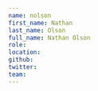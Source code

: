 ```yaml
---
name: nolson
first_name: Nathan
last_name: Olson
full_name: Nathan Olson
role: 
location: 
github:
twitter:
team:
---
```



 
